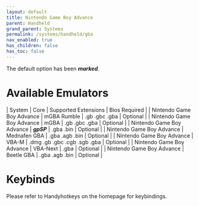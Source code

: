 ```yaml
---
layout: default
title: Nintendo Game Boy Advance
parent: Handheld
grand_parent: Systems
permalink: /systems/handheld/gba
nav_enabled: true
has_children: false
has_toc: false
---
```


The default option has been ***marked***.

# Available Emulators

| System              | Core                | Supported Extensions | Bios Required       |
| Nintendo Game Boy Advance | mGBA Rumble | .gb .gbc .gba | Optional |
| Nintendo Game Boy Advance | mGBA | .gb .gbc .gba | Optional |
| Nintendo Game Boy Advance | ***gpSP*** | .gba .bin | Optional |
| Nintendo Game Boy Advance | Mednafen GBA | .gba .agb .bin | Optional |
| Nintendo Game Boy Advance | VBA-M | .dmg .gb .gbc .cgb .sgb .gba | Optional |
| Nintendo Game Boy Advance | VBA-Next | .gba | Optional |
| Nintendo Game Boy Advance | Beetle GBA | .gba .agb .bin | Optional |


# Keybinds 

Please refer to Handyhotkeys on the homepage for keybindings.